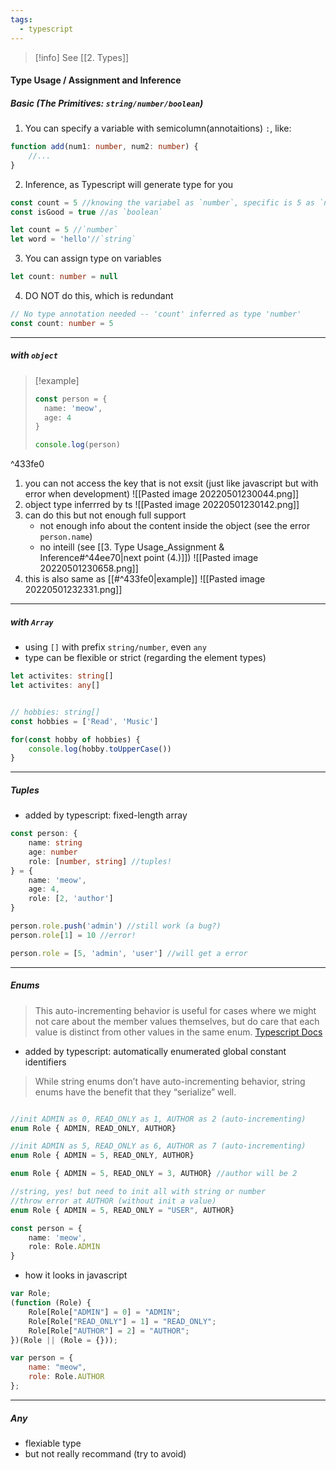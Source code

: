 ```yaml
---
tags:
  - typescript
---
```


>[!info]
>See [[2. Types]] 

#### Type Usage / Assignment and Inference

##### Basic (The Primitives: `string/number/boolean`)
1. You can specify a variable with semicolumn(annotaitions) `:`, like:
```ts
function add(num1: number, num2: number) {
	//...
}
```
2. Inference, as Typescript will generate type for you
```ts
const count = 5 //knowing the variabel as `number`, specific is 5 as `number`
const isGood = true //as `boolean`

let count = 5 //`number`
let word = 'hello'//`string`
```
3. You can assign type on variables
```ts
let count: number = null
```
4. DO NOT do this, which is redundant
```ts
// No type annotation needed -- 'count' inferred as type 'number'
const count: number = 5
```

---
##### with `object`

>[!example]
>```ts
>const person = {
>	name: 'meow',
>	age: 4
>}
>
>console.log(person)

^433fe0

1. you can not access the key that is not exsit (just like javascript but with error when development)
![[Pasted image 20220501230044.png]]
2. object type inferrred by ts
 ![[Pasted image 20220501230142.png]]
3. can do this but not enough full support 
	* not enough info about the content inside the object (see the error `person.name`)
	* no inteill (see [[3. Type Usage_Assignment & Inference#^44ee70|next point (4.)]])
![[Pasted image 20220501230658.png]]
4. this is also same as [[#^433fe0|example]]
   ![[Pasted image 20220501232331.png]]

---
##### with `Array`
* using `[]` with prefix `string/number`, even `any`
* type can be flexible or strict (regarding the element types)
```ts
let activites: string[]
let activites: any[]
```

```ts

// hobbies: string[] 
const hobbies = ['Read', 'Music']

for(const hobby of hobbies) {
	console.log(hobby.toUpperCase())
}

```
---
##### Tuples
* added by typescript: fixed-length array
```ts
const person: {
	name: string
	age: number
	role: [number, string] //tuples!
} = { 
	name: 'meow',
	age: 4,
	role: [2, 'author']
} 

person.role.push('admin') //still work (a bug?)
person.role[1] = 10 //error!

person.role = [5, 'admin', 'user'] //will get a error
```
---
##### Enums

> This auto-incrementing behavior is useful for cases where we might not care about the member values themselves, but do care that each value is distinct from other values in the same enum. [Typescript Docs](https://www.typescriptlang.org/docs/handbook/enums.html)
* added by typescript: automatically enumerated global constant identifiers

>While string enums don’t have auto-incrementing behavior, string enums have the benefit that they “serialize” well.
```ts

//init ADMIN as 0, READ_ONLY as 1, AUTHOR as 2 (auto-incrementing)
enum Role { ADMIN, READ_ONLY, AUTHOR}

//init ADMIN as 5, READ_ONLY as 6, AUTHOR as 7 (auto-incrementing)
enum Role { ADMIN = 5, READ_ONLY, AUTHOR}

enum Role { ADMIN = 5, READ_ONLY = 3, AUTHOR} //author will be 2

//string, yes! but need to init all with string or number
//throw error at AUTHOR (without init a value)
enum Role { ADMIN = 5, READ_ONLY = "USER", AUTHOR} 

const person = { 
	name: 'meow',
	role: Role.ADMIN
} 
```
* how it looks in javascript
```js
var Role;
(function (Role) {
    Role[Role["ADMIN"] = 0] = "ADMIN";
    Role[Role["READ_ONLY"] = 1] = "READ_ONLY";
    Role[Role["AUTHOR"] = 2] = "AUTHOR";
})(Role || (Role = {}));

var person = {
    name: "meow",
    role: Role.AUTHOR
};
```
---
##### Any
* flexiable type
* but not really recommand (try to avoid)